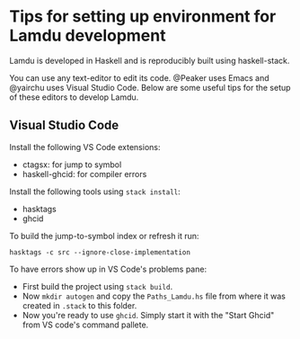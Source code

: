 # Tips for setting up environment for Lamdu development

Lamdu is developed in Haskell and is reproducibly built using haskell-stack.

You can use any text-editor to edit its code. @Peaker uses Emacs and @yairchu uses Visual Studio Code. Below are some useful tips for the setup of these editors to develop Lamdu.

## Visual Studio Code

Install the following VS Code extensions:

* ctagsx: for jump to symbol
* haskell-ghcid: for compiler errors

Install the following tools using `stack install`:

* hasktags
* ghcid

To build the jump-to-symbol index or refresh it run:

    hasktags -c src --ignore-close-implementation

To have errors show up in VS Code's problems pane:

* First build the project using `stack build`.
* Now `mkdir autogen` and copy the `Paths_Lamdu.hs` file from where it was created in `.stack` to this folder.
* Now you're ready to use `ghcid`. Simply start it with the "Start Ghcid" from VS code's command pallete.
